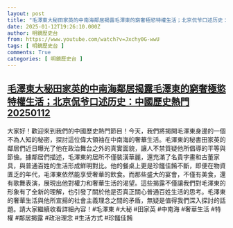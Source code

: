 ```yaml
---
layout: post
title: "毛澤東大秘田家英的中南海鄰居揭露毛澤東的窮奢極慾特權生活；北京侃爷口述历史：中國歷史熱門20250112"
date: 2025-01-12T19:26:10.000Z
author: 明鏡歷史台
from: https://www.youtube.com/watch?v=Jxchy0G-wwU
tags: [ 明鏡歷史台 ]
comments: True
categories: [ 明鏡歷史台 ]
---
```

<!--1736709970000-->
[毛澤東大秘田家英的中南海鄰居揭露毛澤東的窮奢極慾特權生活；北京侃爷口述历史：中國歷史熱門20250112](https://www.youtube.com/watch?v=Jxchy0G-wwU)
------

<div>
大家好！歡迎來到我們的中國歷史熱門節目！今天，我們將揭開毛澤東身邊的一個不為人知的秘密，探討這位偉大領袖在中南海的奢華生活。毛澤東的秘書田家英的鄰居們近日曝光了他在政治舞台之外的真實面貌，讓人不禁質疑他所倡導的平等與節儉。據鄰居們描述，毛澤東的居所不僅裝潢華麗，還充滿了名貴字畫和古董家具，與普通百姓的生活形成鮮明對比。他的餐桌上更是珍饈佳餚不斷，即便在物資匱乏的年代，毛澤東依然能享受奢華的飲食。而那些盛大的宴會，不僅有美食，還有歌舞表演，展現出他對權力和奢華生活的渴望。這些揭露不僅讓我們對毛澤東的形象有了全新的理解，也引發了關於他是否真正關心普通百姓生活的思考。毛澤東的奢華生活與他所宣揚的社會主義理念之間的矛盾，無疑是值得我們深入探討的話題。請大家繼續收看詳細內容！#毛澤東 #大秘 #田家英 #中南海 #奢華生活 #特權 #鄰居揭露 #政治理念 #生活方式 #珍饈佳餚
</div>
